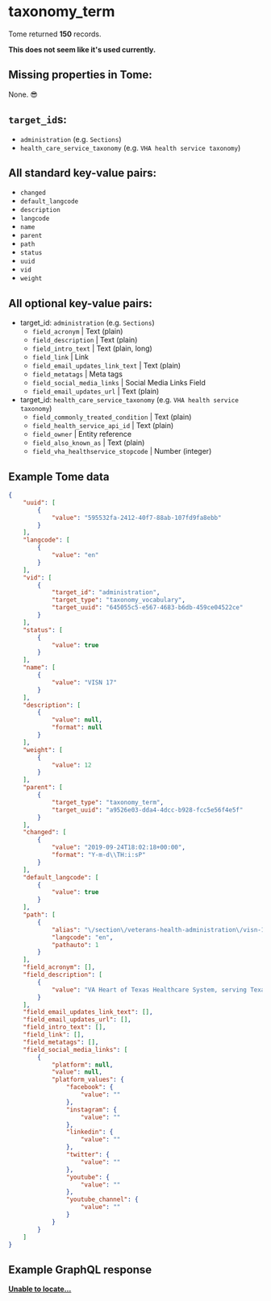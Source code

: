 # taxonomy_term

Tome returned **150** records.

**This does not seem like it's used currently.**

## Missing properties in Tome:

None. 😎

## `target_id`s:

- `administration` (e.g. `Sections`)
- `health_care_service_taxonomy` (e.g. `VHA health service taxonomy`)

## All standard key-value pairs:

- `changed`
- `default_langcode`
- `description`
- `langcode`
- `name`
- `parent`
- `path`
- `status`
- `uuid`
- `vid`
- `weight`

## All optional key-value pairs:

- target_id: `administration` (e.g. `Sections`)
  - `field_acronym` | Text (plain)
  - `field_description` | Text (plain)
  - `field_intro_text` | Text (plain, long)
  - `field_link` | Link
  - `field_email_updates_link_text` | Text (plain)
  - `field_metatags` | Meta tags
  - `field_social_media_links` | Social Media Links Field
  - `field_email_updates_url` | Text (plain)
- target_id: `health_care_service_taxonomy` (e.g. `VHA health service taxonomy`)
  - `field_commonly_treated_condition` | Text (plain)
  - `field_health_service_api_id` | Text (plain)
  - `field_owner` | Entity reference
  - `field_also_known_as` | Text (plain)
  - `field_vha_healthservice_stopcode` | Number (integer)

## Example Tome data

```json
{
    "uuid": [
        {
            "value": "595532fa-2412-40f7-88ab-107fd9fa8ebb"
        }
    ],
    "langcode": [
        {
            "value": "en"
        }
    ],
    "vid": [
        {
            "target_id": "administration",
            "target_type": "taxonomy_vocabulary",
            "target_uuid": "645055c5-e567-4683-b6db-459ce04522ce"
        }
    ],
    "status": [
        {
            "value": true
        }
    ],
    "name": [
        {
            "value": "VISN 17"
        }
    ],
    "description": [
        {
            "value": null,
            "format": null
        }
    ],
    "weight": [
        {
            "value": 12
        }
    ],
    "parent": [
        {
            "target_type": "taxonomy_term",
            "target_uuid": "a9526e03-dda4-4dcc-b928-fcc5e56f4e5f"
        }
    ],
    "changed": [
        {
            "value": "2019-09-24T18:02:18+00:00",
            "format": "Y-m-d\\TH:i:sP"
        }
    ],
    "default_langcode": [
        {
            "value": true
        }
    ],
    "path": [
        {
            "alias": "\/section\/veterans-health-administration\/visn-17",
            "langcode": "en",
            "pathauto": 1
        }
    ],
    "field_acronym": [],
    "field_description": [
        {
            "value": "VA Heart of Texas Healthcare System, serving Texas"
        }
    ],
    "field_email_updates_link_text": [],
    "field_email_updates_url": [],
    "field_intro_text": [],
    "field_link": [],
    "field_metatags": [],
    "field_social_media_links": [
        {
            "platform": null,
            "value": null,
            "platform_values": {
                "facebook": {
                    "value": ""
                },
                "instagram": {
                    "value": ""
                },
                "linkedin": {
                    "value": ""
                },
                "twitter": {
                    "value": ""
                },
                "youtube": {
                    "value": ""
                },
                "youtube_channel": {
                    "value": ""
                }
            }
        }
    ]
}
```


## Example GraphQL response

**[Unable to locate...](../../../../../../.cache/localhost/drupal/pages.json)**
